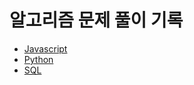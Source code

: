 # 알고리즘 문제 풀이 기록

- [Javascript](https://github.com/chosim-dvlpr/Algorithm/tree/main/Javascript/Programmers)
- [Python](https://github.com/chosim-dvlpr/Algorithm/tree/main/Python)
- [SQL](https://github.com/chosim-dvlpr/Algorithm/tree/main/SQL/Programmers)
